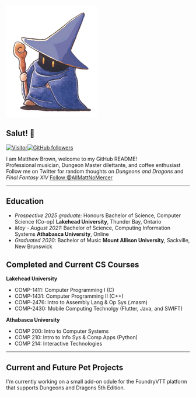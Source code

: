 <!--
**MatthewAWBrown/MatthewAWBrown** is a ✨ _special_ ✨ repository because its `README.md` (this file) appears on your GitHub profile.

Here are some ideas to get you started:

- 🔭 I’m currently working on ...
- 🌱 I’m currently learning ...
- 👯 I’m looking to collaborate on ...
- 🤔 I’m looking for help with ...
- 💬 Ask me about ...
- 📫 How to reach me: ...
- 😄 Pronouns: ...
- ⚡ Fun fact: ...
-->
![Little Mage Image](250_blu.png)
<h2> Salut! 👋</h2>

[![Visitor](https://visitor-badge.laobi.icu/badge?page_id=MatthewAWBrown.MatthewAWBrown)](https://github.com/MatthewAWBrown)[![GitHub followers](https://img.shields.io/github/followers/MatthewAWBrown.svg?style=social&label=Follow&maxAge=2592000)](https://github.com/MatthewAWBrown?tab=followers)

I am Matthew Brown, welcome to my GitHub README!<br>
Professional musician, Dungeon Master dilettante, and coffee enthusiast<br>
Follow me on Twitter for random thoughts on <i>Dungeons and Dragons</i> and <i>Final Fantasy XIV</i> <a href="https://twitter.com/AllMattNoMercer?ref_src=twsrc%5Etfw" class="twitter-follow-button" data-show-count="false">Follow @AllMattNoMercer</a><script async src="https://platform.twitter.com/widgets.js" charset="utf-8"></script>

***

<h2>Education</h2>

- <i>Prospective 2025 graduate:</i> Honours Bachelor of Science, Computer Science (Co-op) <b>Lakehead University</b>, Thunder Bay, Ontario
- <i>May - August 2021:</i> Bachelor of Science, Computing Information Systems <b>Athabasca University</b>, Online 
- <i>Graduated 2020:</i> Bachelor of Music <b>Mount Allison University</b>, Sackville, New Brunswick 


<h2>Completed and Current CS Courses</h2>

__Lakehead University__
- COMP-1411: Computer Programming I (C)
- COMP-1431: Computer Programming II (C++)
- COMP-2476: Intro to Assembly Lang & Op Sys (.masm)
- COMP-2430: Mobile Computing Technolgy (Flutter, Java, and SWIFT)

__Athabasca University__
- COMP 200: Intro to Computer Systems
- COMP 210: Intro to Info Sys & Comp Apps (Python)
- COMP 214: Interactive Technologies

***
<h2>Current and Future Pet Projects</h2>
I'm currently working on a small add-on odule for the FoundryVTT platform that supports Dungeons and Dragons 5th Edition.